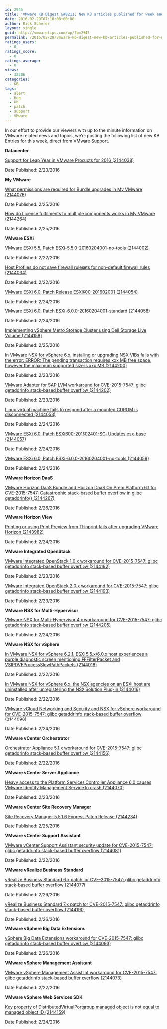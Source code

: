 ```yaml
---
id: 2945
title: 'VMware KB Digest &#8211; New KB articles published for week ending 2/27/16'
date: 2016-02-29T07:10:08+00:00
author: Rick Scherer
layout: single
guid: http://vmwaretips.com/wp/?p=2945
permalink: /2016/02/29/vmware-kb-digest-new-kb-articles-published-for-week-ending-22716/
ratings_users:
  - 0
ratings_score:
  - 0
ratings_average:
  - 0
views:
  - 32206
categories:
  - KB
tags:
  - alert
  - Bug
  - kb
  - patch
  - support
  - VMware
---
```

In our effort to provide our viewers with up to the minute information on VMware related news and topics, we&#8217;re posting the following list of new KB Entries for this week, direct from VMware Support.

<!--more-->

**Datacenter**
  
[Support for Leap Year in VMware Products for 2016 (2144038)](http://vmw.re/1OHVYBX)
  
Date Published: 2/23/2016

**My VMware**
  
[What permissions are required for Bundle upgrades in My VMware (2144076)](http://vmw.re/1Uu2Eeg)
  
Date Published: 2/25/2016
  
[How do License fulfilments to multiple components works in My VMware (2144264)](http://vmw.re/1OHVYC1)
  
Date Published: 2/25/2016

**VMware ESXi**
  
[VMware ESXi 5.5, Patch ESXi-5.5.0-20160204001-no-tools (2144002)](http://vmw.re/1Uu2Eei)
  
Date Published: 2/22/2016
  
[Host Profiles do not save firewall rulesets for non-default firewall rules (2144034)](http://vmw.re/1OHVYC3)
  
Date Published: 2/22/2016
  
[VMware ESXi 6.0, Patch Release ESXi600-201602001 (2144054)](http://vmw.re/1Uu2Eek)
  
Date Published: 2/24/2016
  
[VMware ESXi 6.0, Patch ESXi-6.0.0-20160204001-standard (2144058)](http://vmw.re/1OHVYC7)
  
Date Published: 2/24/2016
  
[Implementing vSphere Metro Storage Cluster using Dell Storage Live Volume (2144158)](http://vmw.re/1Uu2DqF)
  
Date Published: 2/25/2016
  
[In VMware NSX for vSphere 6.x, installing or upgrading NSX VIBs fails with the error: ERROR: The pending transaction requires xxx MB free space, however the maximum supported size is xxx MB (2144200)](http://vmw.re/1OHVYSm)
  
Date Published: 2/23/2016
  
[VMware Adapter for SAP LVM workaround for CVE-2015-7547: glibc getaddrinfo stack-based buffer overflow (2144202)](http://vmw.re/1Uu2DqH)
  
Date Published: 2/23/2016
  
[Linux virtual machine fails to respond after a mounted CDROM is disconnected (2144053)](http://vmw.re/1OHVYSt)
  
Date Published: 2/24/2016
  
[VMware ESXi 6.0, Patch ESXi600-201602401-SG: Updates esx-base (2144057)](http://vmw.re/1Uu2Een)
  
Date Published: 2/24/2016
  
[VMware ESXi 6.0, Patch ESXi-6.0.0-20160204001-no-tools (2144059)](http://vmw.re/1OHVYSw)
  
Date Published: 2/24/2016

**VMware Horizon DaaS**
  
[VMware Horizon DaaS Bundle and Horizon DaaS On Prem Platform 6.1 for CVE-2015-7547: Catastrophic stack-based buffer overflow in glibc getaddrinfo() (2144267)](http://vmw.re/1Uu2DqJ)
  
Date Published: 2/26/2016

**VMware Horizon View**
  
[Printing or using Print Preview from Thinprint fails after upgrading VMware Horizon (2143982)](http://vmw.re/1OHVWtI)
  
Date Published: 2/24/2016

**VMware Integrated OpenStack**
  
[VMware Integrated OpenStack 1.0.x workaround for CVE-2015-7547: glibc getaddrinfo stack-based buffer overflow (2144192)](http://vmw.re/1Uu2EuB)
  
Date Published: 2/23/2016
  
[VMware Integrated OpenStack 2.0.x workaround for CVE-2015-7547: glibc getaddrinfo stack-based buffer overflow (2144193)](http://vmw.re/1OHVWtK)
  
Date Published: 2/23/2016

**VMware NSX for Multi-Hypervisor**
  
[VMware NSX for Multi-Hypervisor 4.x workaround for CVE-2015-7547: glibc getaddrinfo stack-based buffer overflow (2144205)](http://vmw.re/1Uu2DqL)
  
Date Published: 2/24/2016

**VMware NSX for vSphere**
  
[In VMware NSX for vSphere 6.2.1, ESXi 5.5.x/6.0.x host experiences a purple diagnostic screen mentioning PFFilterPacket and VSIPDVFProcessSlowPathPackets (2144018)](http://vmw.re/1OHVWtO)
  
Date Published: 2/22/2016
  
[In VMware NSX for vSphere 6.x, the NSX agencies on an ESXi host are uninstalled after unregistering the NSX Solution Plug-in (2144016)](http://vmw.re/1Uu2EuF)
  
Date Published: 2/22/2016
  
[VMware vCloud Networking and Security and NSX for vSphere workaround for CVE-2015-7547: glibc getaddrinfo stack-based buffer overflow (2144096)](http://vmw.re/1OHVZ8Q)
  
Date Published: 2/24/2016

**VMware vCenter Orchestrator**
  
[Orchestrator Appliance 5.1.x workaround for CVE-2015-7547: glibc getaddrinfo stack-based buffer overflow (2144156)](http://vmw.re/1Uu2DqN)
  
Date Published: 2/22/2016

**VMware vCenter Server Appliance**
  
[Heavy access to the Platform Services Controller Appliance 6.0 causes VMware Identity Management Service to crash (2144070)](http://vmw.re/1OHVZ8U)
  
Date Published: 2/23/2016

**VMware vCenter Site Recovery Manager**
  
[Site Recovery Manager 5.5.1.6 Express Patch Release (2144234)](http://vmw.re/1Uu2DqP)
  
Date Published: 2/25/2016

**VMware vCenter Support Assistant**
  
[VMware vCenter Support Assistant security update for CVE-2015-7547: glibc getaddrinfo stack-based buffer overflow (2144081)](http://vmw.re/1OHVWtX)
  
Date Published: 2/22/2016

**VMware vRealize Business Standard**
  
[vRealize Business Standard 6.x patch for CVE-2015-7547: glibc getaddrinfo stack-based buffer overflow (2144077)](http://vmw.re/1Uu2EuH)
  
Date Published: 2/26/2016
  
[vRealize Business Standard 7.x patch for CVE-2015-7547: glibc getaddrinfo stack-based buffer overflow (2144190)](http://vmw.re/1OHVZ93)
  
Date Published: 2/26/2016

**VMware vSphere Big Data Extensions**
  
[vSphere Big Data Extensions workaround for CVE-2015-7547: glibc getaddrinfo stack-based buffer overflow (2144093)](http://vmw.re/1Uu2DH3)
  
Date Published: 2/26/2016

**VMware vSphere Management Assistant**
  
[VMware vSphere Management Assistant workaround for CVE-2015-7547: glibc getaddrinfo stack-based buffer overflow (2144073)](http://vmw.re/1OHVWKd)
  
Date Published: 2/22/2016

**VMware vSphere Web Services SDK**
  
[Key property of DistributedVirtualPortgroup managed object is not equal to managed object ID (2144159)](http://vmw.re/1Uu2DH5)
  
Date Published: 2/24/2016